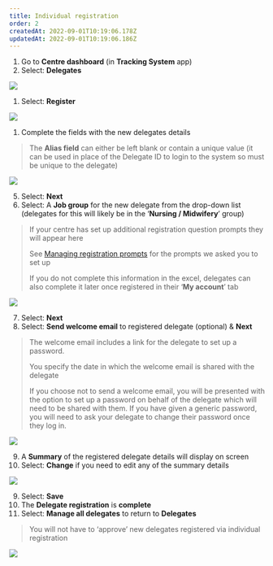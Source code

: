 ```yaml
---
title: Individual registration
order: 2
createdAt: 2022-09-01T10:19:06.178Z
updatedAt: 2022-09-01T10:19:06.186Z
---
```

1. Go to **Centre dashboard** (in **Tracking System** app) 
2. Select: **Delegates**​

![](/img/ad-4-07-Ind-reg.jpg)

1. Select: **Register**​

![](/img/ad-4-08-Ind-reg.jpg)

1. Complete the fields with the new delegates details​

> The **Alias field** can either be left blank or contain a unique value (it can be used in place of the Delegate ID to login to the system so must be unique to the delegate)​

![](/img/ad-4-09-Ind-reg.jpg)

5. Select: **Next**​
6. Select: A **Job group** for the new delegate from the drop-down list (delegates for this will likely be in the ‘**Nursing / Midwifery**’ group)​

> If your centre has set up additional registration question prompts they will appear here ​
>
> See [Managing registration prompts](/user-guide/administrator/02-centre-management/configuring-centre-details/managing-registration-prompts) for the prompts we asked you to set up​
>
> If you do not complete this information in the excel, delegates can also complete it later once registered in their ‘**My account**’ tab​

![](/img/ad-4-10-Ind-reg.jpg)

7. Select: **Next**​
8. Select: **Send welcome email** to registered delegate (optional) & **Next**​

> The welcome email includes a link for the delegate to set up a password.​
>
> You specify the date in which the welcome email is shared with the delegate​
>
> If you choose not to send a welcome email, you will be presented with the option to set up a password on behalf of the delegate which will need to be shared with them. If you have given a generic password, you will need to ask your delegate to change their password once they log in. 

![](/img/ad-4-11-Ind-reg.jpg)

9. A **Summary** of the registered delegate details will display on screen​
10. Select: **Change** if you need to edit any of the summary details ​

![](/img/ad-4-12-Ind-reg.jpg)

9. Select: **Save** ​
10. The **Delegate registration** is **complete**​
11. Select: **Manage all delegates** to return to **Delegates** ​

> You will not have to ‘approve’ new delegates registered via individual registration​

![](/img/ad-4-13-Ind-reg.jpg)